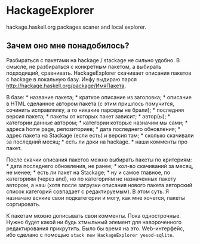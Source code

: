 # HackageExplorer
hackage.haskell.org packages scaner and local explorer.

## Зачем оно мне понадобилось?

Разбираться с пакетами на hackage / stackage не сильно удобно. В смысле, не разбираться с конкретным пакетом, а выбирать подходящий, сравнивать.
HackageExplorer скачивает описания пакетов с hackage в локальную базу. Инфу выдираю парся http://hackage.haskell.org/package/ИмяПакета. 

В базе:
	 * название пакета;
	 * краткое описание из заголовка;
	 * описание в HTML сделанное автором пакета (с этим пришлось помучится, сочинить исправлялку, а то никакие парсеры не брали);
	 * последняя версия пакета;
	 * пакеты от которых пакет зависит;
	 * автор(ы);
	 * категории данные автором;
	 * категории которые назначим мы сами;
	 * адреса home page, репозиториев;
	 * дата последнего обновления;
	 * адрес пакета на Stackage (если есть) и версия там;
	 * сколько скачивали за последний месяц;
	 * есть ли доки на  hackage.
	 * наши комменты про пакет.
	
После скачки описания пакетов можно выбирать пакеты по критериям:
	* дата последнего обновления, не ранее;
	* кол-во скачиваний за месяц, не менее;
	* есть ли пакет на Stackage;
	* ну и самое главное, по категориям (через and), но по категориям не назначенных пакету автором, а наш (хотя после загрузки описания нового пакета авторский список категорий совпадает с редактируемым). В этом суть. Я назначаю всякие свои подкатегории и могу, как мне хочется, пакеты сортировать.
	
К пакетам можно дописывать свои комменты. Пока однострочные. Нужно будет какой ни будь хтмыльный элемент для навороченного редактирования прикрутить. Было бы время на это.
Web-интерфейс, ибо сделано с помощью `stack new HackageExplorer yesod-sqlite`.
